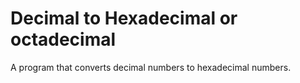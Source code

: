 # Decimal to Hexadecimal or octadecimal
A program that converts decimal numbers to hexadecimal numbers.
